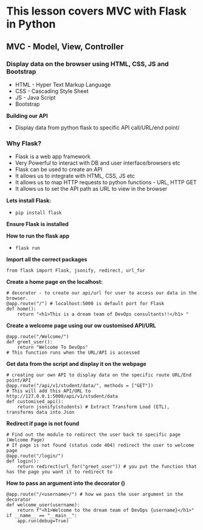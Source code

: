 # This lesson covers MVC with Flask in Python

## MVC - Model, View, Controller
### Display data on the browser using HTML, CSS, JS and Bootstrap

* HTML - Hyper Text Markup Language
* CSS - Cascading Style Sheet
* JS - Java Script
* Bootstrap

**Building our API**
- Display data from python flask to specific API call/URL/end point/

### Why Flask?
* Flask is a web app framework
* Very Powerful to interact with DB and user interface/browsers etc
* Flask can be used to create an API
* It allows us to integrate with HTML, CSS, JS etc
* It allows us to map HTTP requests to python functions - URL, HTTP GET
* It allows us to set the API path as URL to view in the browser

**Lets install Flask:**

* ```pip install flask```

**Ensure Flask is installed**

**How to run the flask app**
* ```flask run```

**Import all the correct packages**
```
from flask import Flask, jsonify, redirect, url_for
```

**Create a home page on the localhost:**
```
# decorator - to create our api/url for user to access our data in the browser.
@app.route("/") # localhost:5000 is default port for Flask
def home():
    return "<h1>This is a dream team of DevOps consultants!!</h1> "
```

**Create a welcome page using our ow customised API/URL**
```
@app.route("/Welcome/")
def greet_user():
    return "Welcome To DevOps"
# This function runs when the URL/API is accessed
```

**Get data from the script and display it on the webpage**
```
# creating our own API to display data on the specific route URL/End point/API
@app.route("/api/v1/student/data/", methods = ["GET"])
# This will add this API/URL to http://127.0.0.1:5000/api/v1/student/data
def customised_api():
    return jsonify(students) # Extract Transform Load (ETL), transforms data into Json
```
**Redirect if page is not found**
```
# Find out the module to redirect the user back to specific page (Welcome Page)
# If page is not found (status code 404) redirect the user to welcome page
@app.route("/login/")
def login():
    return redirect(url_for("greet_user")) # you put the function that has the page you want it to redirect to
```

**How to pass an argument into the decorator (<username>)**
```
@app.route("/<username>/") # how we pass the user argument in the decorator
def welcome_user(username):
    return f"<h1>Welcome to the dream team of DevOps {username}</h1>"
if __name__ == "__main__":
    app.run(debug=True)
```